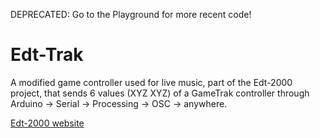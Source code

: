 DEPRECATED: Go to the Playground for more recent code!

# Edt-Trak
A modified game controller used for live music, part of the Edt-2000 project, that sends 6 values (XYZ XYZ) of a GameTrak controller through Arduino -> Serial -> Processing -> OSC -> anywhere.

[Edt-2000 website](https://edt-2000.github.io)
